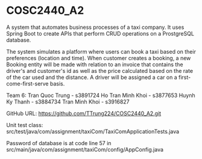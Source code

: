 # COSC2440_A2
A system that automates business processes of a taxi company. It uses Spring Boot to create APIs that perform CRUD operations on a ProstgreSQL database.

The system simulates a platform where users can book a taxi based on their preferences (location and time). When customer creates a booking, a new Booking entity will be made with relation to an invoice that contains the driver's and customer's id as well as the price calculated based on the rate of the car used and the distance. A driver will be assigned a car on a first-come-first-serve basis.

Team 6:
    Tran Quoc Trung - s3891724
    Ho Tran Minh Khoi - s3877653
    Huynh Ky Thanh - s3884734
    Tran Minh Khoi - s3916827

GitHub URL: https://github.com/TTrung224/COSC2440_A2.git

Unit test class: src/test/java/com/assignment/taxiCom/TaxiComApplicationTests.java

Password of database is at code line 57 in src/main/java/com/assignment/taxiCom/config/AppConfig.java
